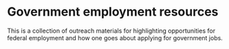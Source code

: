 # Government employment resources

This is a collection of outreach materials for highlighting opportunities for federal employment and how one goes about applying for government jobs.

